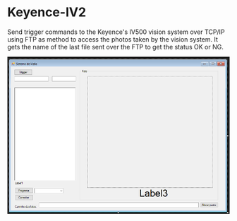 # Keyence-IV2
Send trigger commands to the Keyence's IV500 vision system over TCP/IP using FTP as method to access the photos taken by the vision system.
It gets the name of the last file sent over the FTP to get the status OK or NG.

![Main Screen](https://github.com/higgeti/Keyence-IV2/blob/main/main.PNG)
